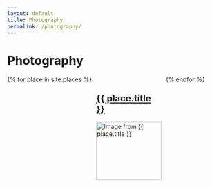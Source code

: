 ```yaml
---
layout: default
title: Photography
permalink: /photography/
---
```


<h1>Photography</h1>
<div class="places-grid">
  {% for place in site.places %}
    <div class="place-item">
      <a href="{{ place.url }}">
        <h2>{{ place.title }}</h2>
        <img src="{{ place.images[0].path }}" alt="Image from {{ place.title }}">
      </a>
    </div>
  {% endfor %}
</div>

<style>
  .places-grid {
    display: flex;
    flex-wrap: wrap;
  }
  .place-item {
    width: 30%; /* Adjust as needed */
    margin: 10px;
  }
  .place-item img {
    width: 100%;
    height: auto;
  }
</style>
